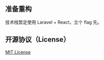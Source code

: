 ## 准备重构

技术栈暂定使用 Laravel + React，立个 flag 先。

## 开源协议（License）

[MIT License](http://opensource.org/licenses/MIT)
